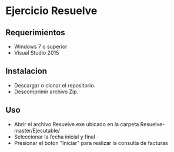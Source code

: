 <p align="center">
<h1>Ejercicio Resuelve</h1>
</p>

## Requerimientos

- Windows 7 o superior
- Visual Studio 2015

## Instalacion

- Descargar o clonar el repositorio.
- Descomprimir archivo Zip.

## Uso

- Abrir el archivo Resuelve.exe ubicado en la carpeta Resuelve-master/Ejecutable/
- Seleccionar la fecha inicial y final
- Presionar el boton "Iniciar" para realizar la consulta de facturas